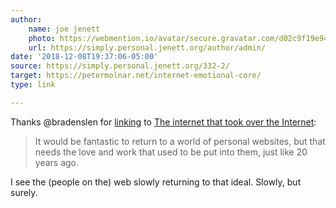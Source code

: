 ```yaml
---
author:
    name: joe jenett
    photo: https://webmention.io/avatar/secure.gravatar.com/d02c9f19e948cc2b28a4de43d82e762f00efaf194fb30189fb6d24404b32a4ed.png
    url: https://simply.personal.jenett.org/author/admin/
date: '2018-12-08T19:37:06-05:00'
source: https://simply.personal.jenett.org/332-2/
target: https://petermolnar.net/internet-emotional-core/
type: link

---
```


<p>Thanks @bradenslen for <a title="Indieseek.xyz" href="https://indieseek.xyz/2018/11/16/bookmark-the-internet-that-took-over-the-internet/">linking</a> to <a title="The internet that took over the Internet" href="https://petermolnar.net/internet-emotional-core/">The internet that took over the Internet</a>:
</p>
<blockquote><p>
It would be fantastic to return to a world of personal websites, but that needs the love and work that used to be put into them, just like 20 years ago.
</p></blockquote>
<p>
I see the (people on the) web slowly returning to that ideal. Slowly, but surely.
</p>
